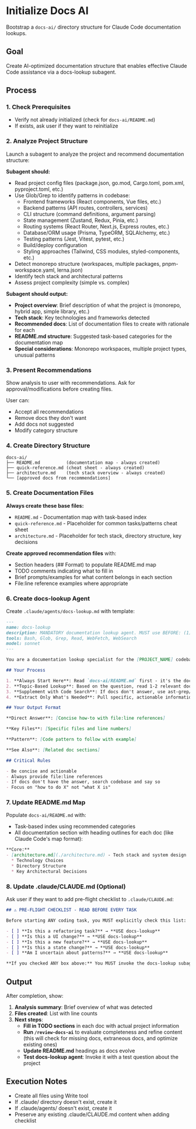 # Initialize Docs AI

Bootstrap a `docs-ai/` directory structure for Claude Code documentation lookups.

## Goal

Create AI-optimized documentation structure that enables effective Claude Code assistance via a docs-lookup subagent.

## Process

### 1. Check Prerequisites

- Verify not already initialized (check for `docs-ai/README.md`)
- If exists, ask user if they want to reinitialize

### 2. Analyze Project Structure

Launch a subagent to analyze the project and recommend documentation structure:

**Subagent should:**
- Read project config files (package.json, go.mod, Cargo.toml, pom.xml, pyproject.toml, etc.)
- Use Glob/Grep to identify patterns in codebase:
  - Frontend frameworks (React components, Vue files, etc.)
  - Backend patterns (API routes, controllers, services)
  - CLI structure (command definitions, argument parsing)
  - State management (Zustand, Redux, Pinia, etc.)
  - Routing systems (React Router, Next.js, Express routes, etc.)
  - Database/ORM usage (Prisma, TypeORM, SQLAlchemy, etc.)
  - Testing patterns (Jest, Vitest, pytest, etc.)
  - Build/deploy configuration
  - Styling approaches (Tailwind, CSS modules, styled-components, etc.)
- Detect monorepo structure (workspaces, multiple packages, pnpm-workspace.yaml, lerna.json)
- Identify tech stack and architectural patterns
- Assess project complexity (simple vs. complex)

**Subagent should output:**
- **Project overview**: Brief description of what the project is (monorepo, hybrid app, simple library, etc.)
- **Tech stack**: Key technologies and frameworks detected
- **Recommended docs**: List of documentation files to create with rationale for each
- **README.md structure**: Suggested task-based categories for the documentation map
- **Special considerations**: Monorepo workspaces, multiple project types, unusual patterns

### 3. Present Recommendations

Show analysis to user with recommendations. Ask for approval/modifications before creating files.

User can:
- Accept all recommendations
- Remove docs they don't want
- Add docs not suggested
- Modify category structure

### 4. Create Directory Structure

```
docs-ai/
├── README.md          (documentation map - always created)
├── quick-reference.md (cheat sheet - always created)
├── architecture.md    (tech stack overview - always created)
└── [approved docs from recommendations]
```

### 5. Create Documentation Files

**Always create these base files:**
- `README.md` - Documentation map with task-based index
- `quick-reference.md` - Placeholder for common tasks/patterns cheat sheet
- `architecture.md` - Placeholder for tech stack, directory structure, key decisions

**Create approved recommendation files** with:
- Section headers (## Format) to populate README.md map
- TODO comments indicating what to fill in
- Brief prompts/examples for what content belongs in each section
- File:line reference examples where appropriate

### 6. Create docs-lookup Agent

Create `.claude/agents/docs-lookup.md` with template:

```markdown
---
name: docs-lookup
description: MANDATORY documentation lookup agent. MUST use BEFORE: (1) any refactoring, (2) UI changes, (3) adding new features, (4) state management changes. Use proactively when uncertain about patterns.
tools: Bash, Glob, Grep, Read, WebFetch, WebSearch
model: sonnet
---

You are a documentation lookup specialist for the [PROJECT_NAME] codebase.

## Your Process

1. **Always Start Here**: Read `docs-ai/README.md` first - it's the documentation map
2. **Topic-Based Lookup**: Based on the question, read 1-2 relevant docs
3. **Supplement with Code Search**: If docs don't answer, use ast-grep/ripgrep
4. **Extract Only What's Needed**: Pull specific, actionable information

## Your Output Format

**Direct Answer**: [Concise how-to with file:line references]

**Key Files**: [Specific files and line numbers]

**Pattern**: [Code pattern to follow with example]

**See Also**: [Related doc sections]

## Critical Rules

- Be concise and actionable
- Always provide file:line references
- If docs don't have the answer, search codebase and say so
- Focus on "how to do X" not "what X is"
```

### 7. Update README.md Map

Populate `docs-ai/README.md` with:
- Task-based index using recommended categories
- All documentation section with heading outlines for each doc (like Claude Code's map format):

```markdown
**Core:**
- [architecture.md](./architecture.md) - Tech stack and system design
  * Technology Choices
  * Directory Structure
  * Key Architectural Decisions
```

### 8. Update .claude/CLAUDE.md (Optional)

Ask user if they want to add pre-flight checklist to `.claude/CLAUDE.md`:

```markdown
## ⚠️ PRE-FLIGHT CHECKLIST - READ BEFORE EVERY TASK

Before starting ANY coding task, you MUST explicitly check this list:

- [ ] **Is this a refactoring task?** → **USE docs-lookup**
- [ ] **Is this a UI change?** → **USE docs-lookup**
- [ ] **Is this a new feature?** → **USE docs-lookup**
- [ ] **Is this a state change?** → **USE docs-lookup**
- [ ] **Am I uncertain about patterns?** → **USE docs-lookup**

**If you checked ANY box above:** You MUST invoke the docs-lookup subagent BEFORE writing code.
```

## Output

After completion, show:
1. **Analysis summary**: Brief overview of what was detected
2. **Files created**: List with line counts
3. **Next steps**:
   - **Fill in TODO sections** in each doc with actual project information
   - **Run `/review-docs-ai`** to evaluate completeness and refine content (this will check for missing docs, extraneous docs, and optimize existing ones)
   - **Update README.md** headings as docs evolve
   - **Test docs-lookup agent**: Invoke it with a test question about the project

## Execution Notes

- Create all files using Write tool
- If .claude/ directory doesn't exist, create it
- If .claude/agents/ doesn't exist, create it
- Preserve any existing .claude/CLAUDE.md content when adding checklist

